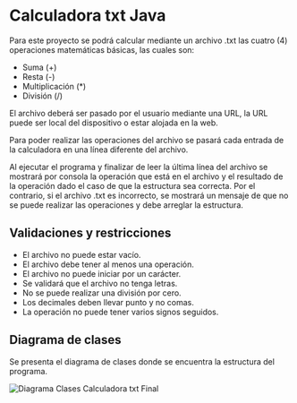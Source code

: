 # Calculadora txt Java
Para este proyecto se podrá calcular mediante un archivo .txt las cuatro (4) operaciones matemáticas básicas, las cuales son:
- Suma (+)
- Resta (-)
- Multiplicación (*)
- División (/)

El archivo deberá ser pasado por el usuario mediante una URL, la URL puede ser local del dispositivo o estar alojada en la web.

Para poder realizar las operaciones del archivo se pasará cada entrada de la calculadora en una línea diferente del archivo.

Al ejecutar el programa y finalizar de leer la última línea del archivo se mostrará por consola la operación que está en el archivo y el resultado de la operación dado el caso de que la estructura sea correcta.
Por el contrario, si el archivo .txt es incorrecto, se mostrará un mensaje de que no se puede realizar las operaciones y debe arreglar la estructura.

## Validaciones y restricciones
- El archivo no puede estar vacío.
- El archivo debe tener al menos una operación.
- El archivo no puede iniciar por un carácter.
- Se validará que el archivo no tenga letras.
- No se puede realizar una división por cero.
- Los decimales deben llevar punto y no comas.
- La operación no puede tener varios signos seguidos.


## Diagrama de clases
Se presenta el diagrama de clases donde se encuentra la estructura del programa.


![Diagrama Clases Calculadora txt Final](https://github.com/nar-ran/CalculadoraTXT/assets/143750294/3aa757c1-1a88-4be8-bd1b-6213404ee16c)
